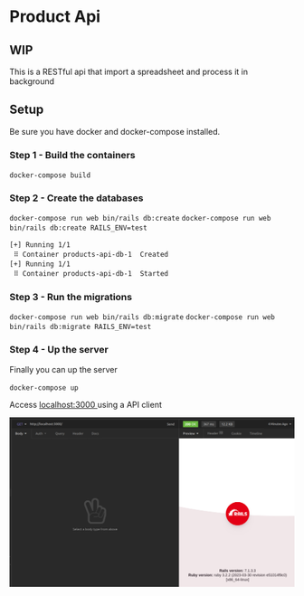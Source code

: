 # Product Api

## WIP
This is a RESTful api that import a spreadsheet and process it in background

## Setup

Be sure you have docker and docker-compose installed.

### Step 1 - Build the containers

`docker-compose build`

### Step 2 - Create the databases

`docker-compose run web bin/rails db:create`
`docker-compose run web bin/rails db:create RAILS_ENV=test`

``` bash
[+] Running 1/1
 ⠿ Container products-api-db-1  Created
[+] Running 1/1
 ⠿ Container products-api-db-1  Started
```

### Step 3 - Run the migrations

`docker-compose run web bin/rails db:migrate`
`docker-compose run web bin/rails db:migrate RAILS_ENV=test`

### Step 4 - Up the server
Finally you can up the server

`docker-compose up`

Access [localhost:3000 ](http://localhost:3000) using a API client

![alt text](image-1.png)

